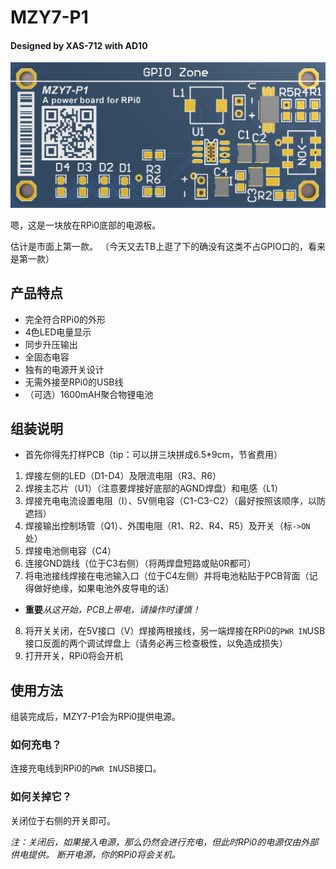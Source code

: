 # MZY7-P1
#### Designed by XAS-712 with AD10

![MZY7-P1的PCB正面](img/MZY7-P1.top.png)

嗯，这是一块放在RPi0底部的电源板。

估计是市面上第一款。
（今天又去TB上逛了下的确没有这类不占GPIO口的，看来是第一款）

## 产品特点
- 完全符合RPi0的外形
- 4色LED电量显示
- 同步升压输出
- 全固态电容
- 独有的电源开关设计
- 无需外接至RPi0的USB线
- （可选）1600mAH聚合物锂电池

## 组装说明
- 首先你得先打样PCB（tip：可以拼三块拼成6.5\*9cm，节省费用）
1. 焊接左侧的LED（D1-D4）及限流电阻（R3、R6）
2. 焊接主芯片（U1）（注意要焊接好底部的AGND焊盘）和电感（L1）
3. 焊接充电电流设置电阻（I）、5V侧电容（C1-C3-C2）（最好按照该顺序，以防遮挡）
4. 焊接输出控制场管（Q1）、外围电阻（R1、R2、R4、R5）及开关（标`->ON`处）
5. 焊接电池侧电容（C4）
6. 连接GND跳线（位于C3右侧）（将两焊盘短路或贴0R都可）
7. 将电池接线焊接在电池输入口（位于C4左侧）并将电池粘贴于PCB背面（记得做好绝缘，如果电池外皮导电的话）

- **重要***从这开始，PCB上带电，请操作时谨慎！*

8. 将开关关闭，在5V接口（V）焊接两根接线，另一端焊接在RPi0的`PWR IN`USB接口反面的两个调试焊盘上（请务必再三检查极性，以免造成损失）
9. 打开开关，RPi0将会开机

## 使用方法
组装完成后，MZY7-P1会为RPi0提供电源。
### 如何充电？
连接充电线到RPi0的`PWR IN`USB接口。
### 如何关掉它？
关闭位于右侧的开关即可。

*注：关闭后，如果接入电源，那么仍然会进行充电，但此时RPi0的电源仅由外部供电提供。
断开电源，你的RPi0将会关机。*
